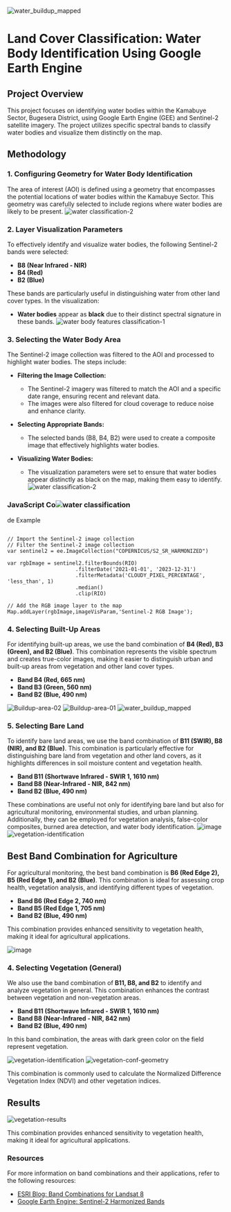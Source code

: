 ![water_buildup_mapped](https://github.com/user-attachments/assets/fccd99fe-f511-4c20-aead-d7c216268a3f)
# Land Cover Classification: Water Body Identification Using Google Earth Engine

## Project Overview

This project focuses on identifying water bodies within the Kamabuye Sector, Bugesera District, using Google Earth Engine (GEE) and Sentinel-2 satellite imagery. The project utilizes specific spectral bands to classify water bodies and visualize them distinctly on the map.

## Methodology

### 1. Configuring Geometry for Water Body Identification

The area of interest (AOI) is defined using a geometry that encompasses the potential locations of water bodies within the Kamabuye Sector. This geometry was carefully selected to include regions where water bodies are likely to be present.
![water classification-2](https://github.com/user-attachments/assets/e1c3d270-037e-4507-b37d-39c68c7c7104)

### 2. Layer Visualization Parameters

To effectively identify and visualize water bodies, the following Sentinel-2 bands were selected:

- **B8 (Near Infrared - NIR)**
- **B4 (Red)**
- **B2 (Blue)**

These bands are particularly useful in distinguishing water from other land cover types. In the visualization:

- **Water bodies** appear as **black** due to their distinct spectral signature in these bands.
![water body features classification-1](https://github.com/user-attachments/assets/e3c6d22e-4596-455a-b10f-2322d2443cb2)

### 3. Selecting the Water Body Area

The Sentinel-2 image collection was filtered to the AOI and processed to highlight water bodies. The steps include:

- **Filtering the Image Collection:**
  - The Sentinel-2 imagery was filtered to match the AOI and a specific date range, ensuring recent and relevant data.
  - The images were also filtered for cloud coverage to reduce noise and enhance clarity.

- **Selecting Appropriate Bands:**
  - The selected bands (B8, B4, B2) were used to create a composite image that effectively highlights water bodies.

- **Visualizing Water Bodies:**
  - The visualization parameters were set to ensure that water bodies appear distinctly as black on the map, making them easy to identify.
![water classification-2](https://github.com/user-attachments/assets/e97cd4f4-1743-4f17-8221-5fa6be9fb7b8)

### JavaScript Co![water classification](https://github.com/user-attachments/assets/acd7e074-b8c6-4c2c-94ea-0cb80163ebbe)
de Example

```javascript![Uploading water classification-2.png…]()

// Import the Sentinel-2 image collection
// Filter the Sentinel-2 image collection
var sentinel2 = ee.ImageCollection("COPERNICUS/S2_SR_HARMONIZED")
  
var rgbImage = sentinel2.filterBounds(RIO)
                      .filterDate('2021-01-01', '2023-12-31')
                      .filterMetadata('CLOUDY_PIXEL_PERCENTAGE', 'less_than', 1)
                      .median()
                      .clip(RIO)

// Add the RGB image layer to the map
Map.addLayer(rgbImage,imageVisParam,'Sentinel-2 RGB Image');
```

### 4. Selecting Built-Up Areas

For identifying built-up areas, we use the band combination of **B4 (Red), B3 (Green), and B2 (Blue)**. This combination represents the visible spectrum and creates true-color images, making it easier to distinguish urban and built-up areas from vegetation and other land cover types.

- **Band B4 (Red, 665 nm)**
- **Band B3 (Green, 560 nm)**
- **Band B2 (Blue, 490 nm)**

![Buildup-area-02](https://github.com/user-attachments/assets/28bede69-c23a-4191-ae8d-a80aa19eada4)
![Buildup-area-01](https://github.com/user-attachments/assets/c25344bc-7359-4e77-b8c4-fab0db926b70)
![water_buildup_mapped](https://github.com/user-attachments/assets/1787ee34-83eb-404c-b1cc-85e765bcaca0)

### 5. Selecting Bare Land 

To identify bare land areas, we use the band combination of **B11 (SWIR), B8 (NIR), and B2 (Blue)**. This combination is particularly effective for distinguishing bare land from vegetation and other land covers, as it highlights differences in soil moisture content and vegetation health.

- **Band B11 (Shortwave Infrared - SWIR 1, 1610 nm)**
- **Band B8 (Near-Infrared - NIR, 842 nm)**
- **Band B2 (Blue, 490 nm)**

These combinations are useful not only for identifying bare land but also for agricultural monitoring, environmental studies, and urban planning. Additionally, they can be employed for vegetation analysis, false-color composites, burned area detection, and water body identification.
![image](https://github.com/user-attachments/assets/685cb8f4-9966-4506-a403-bc4540167b23)
![vegetation-identification ](https://github.com/user-attachments/assets/5d12da46-dce3-44e6-81be-cd66bcff71a1)

## Best Band Combination for Agriculture

For agricultural monitoring, the best band combination is **B6 (Red Edge 2), B5 (Red Edge 1), and B2 (Blue)**. This combination is ideal for assessing crop health, vegetation analysis, and identifying different types of vegetation.

- **Band B6 (Red Edge 2, 740 nm)**
- **Band B5 (Red Edge 1, 705 nm)**
- **Band B2 (Blue, 490 nm)**

This combination provides enhanced sensitivity to vegetation health, making it ideal for agricultural applications.

![image](https://github.com/user-attachments/assets/8bf89080-a6a4-42f7-83f1-fad61fb379ff)

### 4. Selecting Vegetation (General)

We also use the band combination of **B11, B8, and B2** to identify and analyze vegetation in general. This combination enhances the contrast between vegetation and non-vegetation areas.

- **Band B11 (Shortwave Infrared - SWIR 1, 1610 nm)**
- **Band B8 (Near-Infrared - NIR, 842 nm)**
- **Band B2 (Blue, 490 nm)**

In this band combination, the areas with dark green color on the field represent vegetation.

![vegetation-identification ](https://github.com/user-attachments/assets/ac7fb552-ee4c-41dd-8812-ff465cd2afae)
![vegetation-conf-geometry](https://github.com/user-attachments/assets/6b3a6a2e-2747-4e14-b9c1-dc9b0c278aad)

This combination is commonly used to calculate the Normalized Difference Vegetation Index (NDVI) and other vegetation indices.

## Results
![vegetation-results](https://github.com/user-attachments/assets/f1682e61-fdb7-4306-8c83-1112ab74bcc1)

This combination provides enhanced sensitivity to vegetation health, making it ideal for agricultural applications.

### Resources

For more information on band combinations and their applications, refer to the following resources:

- [ESRI Blog: Band Combinations for Landsat 8](https://www.esri.com/arcgis-blog/products/product/imagery/band-combinations-for-landsat-8/?srsltid=AfmBOopM9_Xm7rvC-wc8fr4kjyyl9R5I9BX_ZObFfBs8qEKHor6JIllh)
- [Google Earth Engine: Sentinel-2 Harmonized Bands](https://developers.google.com/earth-engine/datasets/catalog/COPERNICUS_S2_SR_HARMONIZED#bands)

